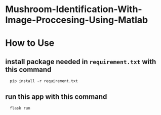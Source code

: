 # Mushroom-Identification-With-Image-Proccesing-Using-Matlab

# How to Use
## install package needed in `requirement.txt` with this command
```
  pip install -r requirement.txt
```

## run this app with this command
```
  flask run
```
